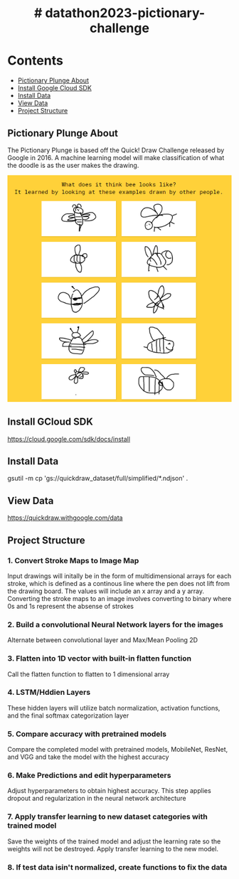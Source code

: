 

<div align="center">
    <h1># datathon2023-pictionary-challenge</h1>
</div>

# Contents
- [Pictionary Plunge About](#Pictionary-Plunge-About)
- [Install Google Cloud SDK](#Install-Google-Cloud-SDK)
- [Install Data](#Install-Data)
- [View Data](#View-Data)
- [Project Structure](#Project-Structure)

## Pictionary Plunge About
The Pictionary Plunge is based off the Quick! Draw Challenge released by Google in 2016. A machine learning model will make classification of what the doodle is as the user makes the drawing.

![Quick! Draw](./quick!draw.png)


## Install GCloud SDK
https://cloud.google.com/sdk/docs/install

## Install Data
gsutil -m cp 'gs://quickdraw_dataset/full/simplified/*.ndjson' .

## View Data
https://quickdraw.withgoogle.com/data

## Project Structure

### 1. Convert Stroke Maps to Image Map
Input drawings will initally be in the form of multidimensional arrays for each stroke, which is defined as a continous line where the pen does not lift from the drawing board. The values will include an x array and a y array. Converting the stroke maps to an image involves converting to binary where 0s and 1s represent the absense of strokes

### 2. Build a convolutional Neural Network layers for the images
Alternate between convolutional layer and Max/Mean Pooling 2D

### 3. Flatten into 1D vector with built-in flatten function
Call the flatten function to flatten to 1 dimensional array

### 4. LSTM/Hddien Layers
These hidden layers will utilize batch normalization, activation functions, and the final softmax categorization layer

### 5. Compare accuracy with pretrained models
Compare the completed model with pretrained models, MobileNet, ResNet, and VGG and take the model with the highest accuracy

### 6. Make Predictions and edit hyperparameters
Adjust hyperparameters to obtain highest accuracy. This step applies dropout and regularization in the neural network architecture

### 7. Apply transfer learning to new dataset categories with trained model
Save the weights of the trained model and adjust the learning rate so the weights will not be destroyed. Apply transfer learning to the new model.

### 8. If test data isin't normalized, create functions to fix the data
